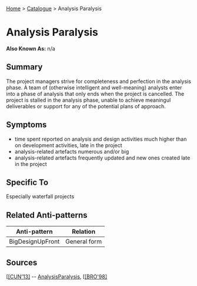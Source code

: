[Home](../README.md) > [Catalogue](../Antipatterns_catalogue.md) > Analysis Paralysis


# Analysis Paralysis

**Also Known As:** n/a


## Summary

The project managers strive for completeness and perfection in the analysis phase. A team of (otherwise intelligent and well-meaning) analysts enter into a phase of analysis that only ends when the project is cancelled.  The project is stalled in the analysis phase, unable to achieve meaningul deliverables or support for any of the potential plans of approach.


## Symptoms

 - time spent reported on analysis and design activities much higher than on development activities, late in the project
 - analysis-related artefacts numerous and/or big
 - analysis-related artefacts frequently updated and new ones created late in the project

## Specific To

Especially waterfall projects

## Related Anti-patterns

| Anti-pattern  | Relation |
|--|--|
| BigDesignUpFront |General form|

## Sources

[[[CUN'13]](../References.md) -- [AnalysisParalysis](http://wiki.c2.com/?AnalysisParalysis), [[[BRO'98]](../References.md)
